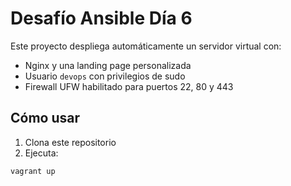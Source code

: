 # Desafío Ansible Día 6

Este proyecto despliega automáticamente un servidor virtual con:

- Nginx y una landing page personalizada
- Usuario `devops` con privilegios de sudo
- Firewall UFW habilitado para puertos 22, 80 y 443

## Cómo usar

1. Clona este repositorio
2. Ejecuta:

```bash
vagrant up

